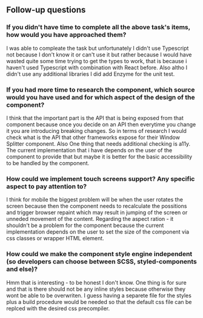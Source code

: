 ## Follow-up questions

### If you didn't have time to complete all the above task's items, how would you have approached them?

I was able to compleate the task but unfortunately I didn't use Typescript not because I don't know it or can't use it but rather because I would have wasted quite some time trying to get the types to work, that is because i haven't used Typescript with combination with React before. Also altho I didn't use any additional libraries I did add Enzyme for the unit test.

### If you had more time to research the component, which source would you have used and for which aspect of the design of the component?

I think that the important part is the API that is being exposed from that component because once you decide on an API then everytime you change it you are introducing breaking changes. So in terms of research I would check what is the API that other frameworks expose for their Window Splitter component. Also One thing that needs additional checking is a11y. The current implementation that i have depends on the user of the component to provide that but maybe it is better for the basic accessibility to be handled by the component.

### How could we implement touch screens support? Any specific aspect to pay attention to?

I think for mobile the biggest problem will be when the user rotates the screen because then the component needs to recalculate the possitions and trigger browser repaint which may result in jumping of the screen or unneded movement of the content. Regarding the aspect ration - it shouldn't be a problem for the component because the current implementation depends on the user to set the size of the component via css classes or wrapper HTML element.

### How could we make the component style engine independent (so developers can choose between SCSS, styled-components and else)?

Hmm that is interesting - to be honest I don't know. One thing is for sure and that is there should not be any inline styles because otherwise they wont be able to be overwriten. I guess having a separete file for the styles plus a build procedure would be needed so that the default css file can be replced with the desired css precompiler.
